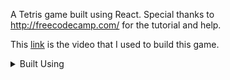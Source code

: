 A Tetris game built using React. Special thanks to <http://freecodecamp.com/> for the tutorial and help. 

This [link](https://www.youtube.com/watch?v=ZGOaCxX8HIU&list=LLa_7mPBudThhXUgB9YR-qew&index=7&t=6958s "How to Build Tetris in React - GameDev Tutorial (with React Hooks!)") is the video that I used to build this game.

<details>
  <summary>Built Using</summary>
  <li>React</li>
  <li>Custom Hooks</li>
  <li>Styled Components</li>
</details>